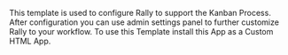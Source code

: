 This template is used to configure Rally to support the Kanban Process. After configuration you can use admin settings panel to further customize Rally to your workflow.
To use this Template install this App as a Custom HTML App.
